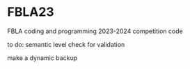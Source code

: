 # FBLA23
FBLA coding and programming 2023-2024 competition code

to do: semantic level check for validation

make a dynamic backup